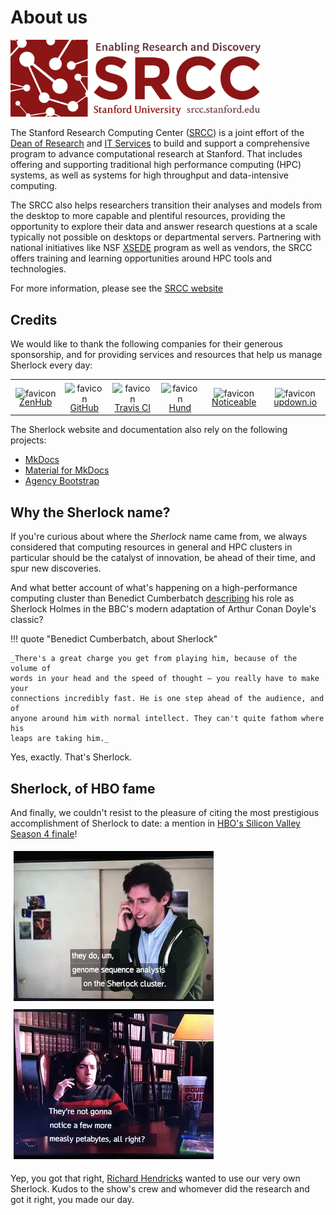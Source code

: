 # About us

<style>
img[alt="logo"] {
    width: 400px;
}
</style>

<!-- camouflage the header so it appears only in the TOC-->
<b style="display:none">
## SRCC
</b>
<!-- end of camouflage -->

[![logo](img/srcc.png)][url_srcc]

The Stanford Research Computing Center ([SRCC][url_srcc]) is a joint effort of
the [Dean of Research]() and [IT Services][url_uit] to build and support a
comprehensive program to advance computational research at Stanford.  That
includes offering and supporting traditional high performance computing (HPC)
systems, as well as systems for high throughput and data-intensive computing.

The SRCC also helps researchers transition their analyses and models from the
desktop to more capable and plentiful resources, providing the opportunity to
explore their data and answer research questions at a scale typically not
possible on desktops or departmental servers. Partnering with national
initiatives like NSF [XSEDE][url_xsede] program as well as vendors, the SRCC
offers training and learning opportunities around HPC tools and technologies.

For more information, please see the [SRCC website][url_srcc]

[url_provost]:    //provost.stanford.edu/
[url_dor]:        //doresearch.stanford.edu/research-offices/dor-office-vice-provost-and-dean-research
[url_uit]:        //uit.stanford.edu
[url_srcc]:       //srcc.stanford.edu
[url_xsede]:      //xsede.org


## Credits

We would like to thank the following companies for their generous sponsorship,
and for providing services and resources that help us manage Sherlock every
day:

<!-- HTML styles for icons, pics and tables -->
<style>
img[alt="favicon"] {
    bottom: -3px;
    height: 18px;
    position:relative;
}
img[alt="screencap"] {
    width: 320px;
    margin: 5px;
}
.md-typeset__table{
    width: 100%;
}
</style>

|       |       |       |       |       |       |
| :---: | :---: | :---: | :---: | :---: | :---: |
| ![favicon](//zenhub.com/favicon.ico) [ZenHub](//zenhub.com) | ![favicon](//github.com/favicon.ico) [GitHub](//github.com) | ![favicon](//travis-ci.com/images/favicon.png) [Travis CI](//travis-ci.com) | ![favicon](//hund.io/favicon.ico) [Hund](//hund.io) | ![favicon](//images.noticeable.cloud/favicon.ico) [Noticeable](//noticeable.io) | ![favicon](//updown.io/favicon.ico) [updown.io](//updown.io/) |


The Sherlock website and documentation also rely on the following projects:

* [MkDocs](//mkdocs.org)
* [Material for MkDocs](//squidfunk.github.io/mkdocs-material/)
* [Agency Bootstrap](//startbootstrap.com/template-overviews/agency/)


## Why the Sherlock name?

If you're curious about where the *Sherlock* name came from, we always
considered that computing resources in general and HPC clusters in particular
should be the catalyst of innovation, be ahead of their time, and spur new
discoveries.

And what better account of what's happening on a high-performance computing
cluster than Benedict Cumberbatch [describing][url_quote] his role as Sherlock
Holmes in the BBC's modern adaptation of Arthur Conan Doyle's classic?

!!! quote "Benedict Cumberbatch, about Sherlock"

    _There's a great charge you get from playing him, because of the volume of
    words in your head and the speed of thought – you really have to make your
    connections incredibly fast. He is one step ahead of the audience, and of
    anyone around him with normal intellect. They can't quite fathom where his
    leaps are taking him._

Yes, exactly. That's Sherlock.


## Sherlock, of HBO fame

And finally, we couldn't resist to the pleasure of citing the most
prestigious accomplishment of Sherlock to date: a mention in [HBO's Silicon
Valley][url_sv] [Season 4 finale][url_ep38]!

![screencap](/img/richard.png)
![screencap](/img/bighead.png)

Yep, you got that right, [Richard Hendricks][url_richard] wanted to use our
very own Sherlock. Kudos to the show's crew and whomever did the research and
got it right, you made our day.

[url_ep38]:     //www.hbo.com/silicon-valley/episodes/4/38-server-error
[url_sv]:       //www.hbo.com/silicon-valley
[url_richard]:  //www.hbo.com/silicon-valley/cast-and-crew/thomas-middleditch
[url_quote]:    //www.theguardian.com/tv-and-radio/2010/jul/17/benedict-cumberbatch-sherlock-holmes
